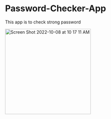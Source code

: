 # Password-Checker-App
This app is to check strong password

<img width="280" alt="Screen Shot 2022-10-08 at 10 17 11 AM" src="https://user-images.githubusercontent.com/108306204/194712148-7d9f6b1a-7823-418e-8682-3a4321aecee0.png">

